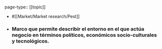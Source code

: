 page-type:: [[topic]]

- #[[Market/Market research/Pest]]

- ### Marco que permite describir el entorno en el que actúa negocio en términos políticos, económicos socio-culturales y tecnológicos.



